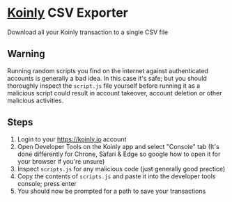 # [Koinly](https://koinly.io) CSV Exporter

Download all your Koinly transaction to a single CSV file

## Warning
Running random scripts you find on the internet against authenticated accounts is generally a bad idea.  In this case it's safe; but you should thoroughly inspect the `script.js` file yourself before running it as a malicious script could result in account takeover, account deletion or other malicious activities.

## Steps
1. Login to your https://koinly.io account
2. Open Developer Tools on the Koinly app and select "Console" tab (It's done differently for Chrone, Safari & Edge so google how to open it for your browser if you're unsure)
3. Inspect `scripts.js` for any malicious code (just generally good practice)
4. Copy the contents of `scripts.js` and paste it into the developer tools console; press enter
5. You should now be prompted for a path to save your transactions